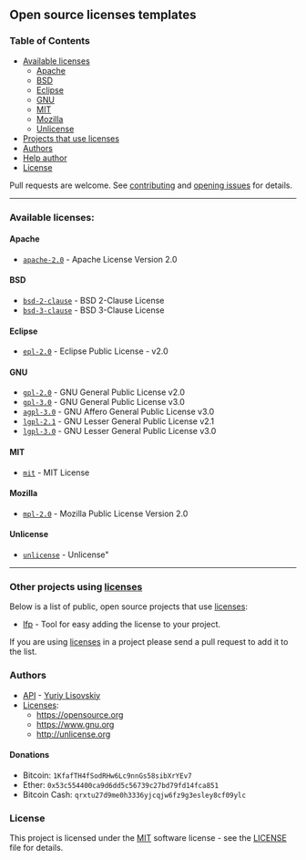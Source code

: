 ## Open source licenses templates

### Table of Contents
- [Available licenses](#available-licenses)
    * [Apache](#apache)
    * [BSD](#bsd)
    * [Eclipse](#eclipse)
    * [GNU](#gnu)
    * [MIT](#mit)
    * [Mozilla](#mozilla)
    * [Unlicense](#unlicense)
- [Projects that use licenses](#other-projects-using-[licenses](https://github.com/yuriylisovskiy/licenses))
- [Authors](#authors)
- [Help author](#donations)
- [License](#license)

Pull requests are welcome. See [contributing](../.github/CONTRIBUTING.md)
and [opening issues](../.github/ISSUE_TEMPLATE.md) for details.
<hr>

### Available licenses:

#### Apache
* [`apache-2.0`](https://github.com/YuriyLisovskiy/licenses/blob/master/licenses/apache-2.0) - Apache License Version 2.0

#### BSD
* [`bsd-2-clause`](https://github.com/YuriyLisovskiy/licenses/blob/master/licenses/bsd-2-clause) - BSD 2-Clause License
* [`bsd-3-clause`](https://github.com/YuriyLisovskiy/licenses/blob/master/licenses/bsd-3-clause) - BSD 3-Clause License

#### Eclipse
* [`epl-2.0`](https://github.com/YuriyLisovskiy/licenses/blob/master/licenses/epl-2.0) - Eclipse Public License - v2.0

#### GNU
* [`gpl-2.0`](https://github.com/YuriyLisovskiy/licenses/blob/master/licenses/gpl-2.0) - GNU General Public License v2.0
* [`gpl-3.0`](https://github.com/YuriyLisovskiy/licenses/blob/master/licenses/gpl-3.0) - GNU General Public License v3.0
* [`agpl-3.0`](https://github.com/YuriyLisovskiy/licenses/blob/master/licenses/agpl-3.0) - GNU Affero General Public License v3.0
* [`lgpl-2.1`](https://github.com/YuriyLisovskiy/licenses/blob/master/licenses/lgpl-2.1) - GNU Lesser General Public License v2.1
* [`lgpl-3.0`](https://github.com/YuriyLisovskiy/licenses/blob/master/licenses/lgpl-3.0) - GNU Lesser General Public License v3.0

#### MIT
* [`mit`](https://github.com/YuriyLisovskiy/licenses/blob/master/licenses/mit) - MIT License

#### Mozilla
* [`mpl-2.0`](https://github.com/YuriyLisovskiy/licenses/blob/master/licenses/mpl-2.0) - Mozilla Public License Version 2.0

#### Unlicense
* [`unlicense`](https://github.com/YuriyLisovskiy/licenses/blob/master/licenses/unlicense) - Unlicense"
<hr>

### Other projects using [licenses](https://github.com/YuriyLisovskiy/licenses)

Below is a list of public, open source projects that use [licenses](https://github.com/YuriyLisovskiy/licenses):
* [lfp](https://github.com/YuriyLisovskiy/lfp) - Tool for easy adding the license to your project.

If you are using [licenses](https://github.com/YuriyLisovskiy/licenses) in a project please send
a pull request to add it to the list.

### Authors
* [API](https://github.com/YuriyLisovskiy/licenses/tree/master/api) - [Yuriy Lisovskiy](https://github.com/YuriyLisovskiy)
* [Licenses](https://github.com/YuriyLisovskiy/licenses/tree/master/licenses):
    * https://opensource.org
    * https://www.gnu.org
    * http://unlicense.org
#### Donations
* Bitcoin: `1KfafTH4fSodRHw6Lc9nnGs58sibXrYEv7`
* Ether: `0x53c554400ca9d6dd5c56739c27bd79fd14fca851`
* Bitcoin Cash: `qrxtu27d9me0h3336yjcqjw6fz9g3esley8cf09ylc`
### License
This project is licensed under the [MIT](https://opensource.org/licenses/MIT) software license - see the
[LICENSE](LICENSE) file for details.
